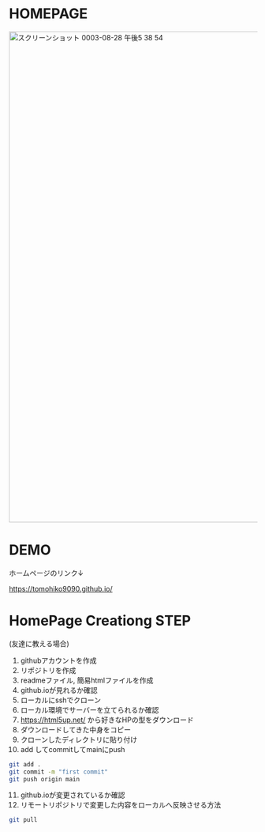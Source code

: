# HOMEPAGE
<img width="993" alt="スクリーンショット 0003-08-28 午後5 38 54" src="https://user-images.githubusercontent.com/66200485/131211933-6e441799-6ae9-44a6-bdf0-528c5a36571d.png">


# DEMO
ホームページのリンク↓  

https://tomohiko9090.github.io/

# HomePage Creationg STEP
(友達に教える場合)
1. githubアカウントを作成
2. リポジトリを作成
3. readmeファイル, 簡易htmlファイルを作成
4. github.ioが見れるか確認
5. ローカルにsshでクローン
6. ローカル環境でサーバーを立てられるか確認
7. https://html5up.net/ から好きなHPの型をダウンロード
8. ダウンロードしてきた中身をコピー
9. クローンしたディレクトリに貼り付け
10. add してcommitしてmainにpush

```bash
git add .
git commit -m "first commit"
git push origin main
```

11. github.ioが変更されているか確認
12. リモートリポジトリで変更した内容をローカルへ反映させる方法

```bash
git pull
```
